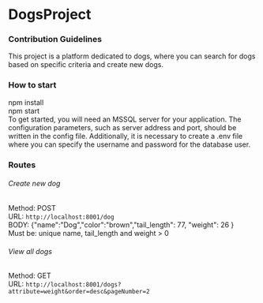 # DogsProject
### Contribution Guidelines
This project is a platform dedicated to dogs, where you can search for dogs based on specific criteria and create new dogs. 
### How to start
npm install \
npm start \
To get started, you will need an MSSQL server for your application. The configuration parameters, such as server address and port, should be written in the config file. Additionally, it is necessary to create a .env file where you can specify the username and password for the database user.
### Routes
###### Create new dog
Method: POST \
URL: `http://localhost:8001/dog` \
BODY: {"name":"Dog","color":"brown","tail_length": 77, "weight": 26 }  \
Must be: unique name, tail_length and weight > 0

######  View all dogs
Method: GET \
URL: `http://localhost:8001/dogs?attribute=weight&order=desc&pageNumber=2` 

